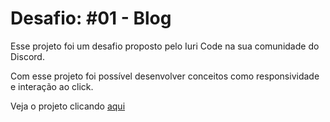 # Desafio: #01 - Blog

Esse projeto foi um desafio proposto pelo Iuri Code na sua comunidade do Discord.

Com esse projeto foi possível desenvolver conceitos como responsividade e interação ao click.

Veja o projeto clicando [aqui](https://justamandd.github.io/blog_codelandia/)
